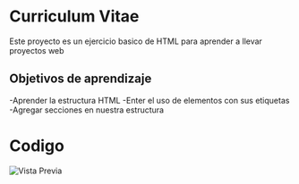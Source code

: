 # Curriculum Vitae

Este proyecto es un ejercicio basico de HTML para aprender a llevar proyectos web

## Objetivos de aprendizaje
-Aprender la estructura HTML
-Enter el uso de elementos con sus etiquetas
-Agregar secciones en nuestra estructura

# Codigo
![Vista Previa](https://i.postimg.cc/5ybVnFHh/CV-Code.png)
